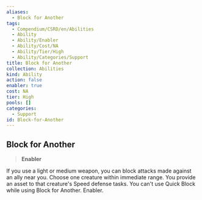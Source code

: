 ```yaml
---
aliases:
  - Block for Another
tags:
  - Compendium/CSRD/en/Abilities
  - Ability
  - Ability/Enabler
  - Ability/Cost/NA
  - Ability/Tier/High
  - Ability/Categories/Support
title: Block for Another
collection: Abilities
kind: Ability
action: false
enabler: true
cost: NA
tier: High
pools: []
categories:
  - Support
id: Block-for-Another
---
```

## Block for Another    
>**Enabler**  
    
If you use a light or medium weapon, you can block attacks made against an ally near you. Choose one creature within immediate range. You provide an asset to that creature's Speed defense tasks. You can't use Quick Block while using Block for Another. Enabler.
